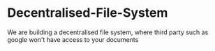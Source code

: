 # Decentralised-File-System
We are building a decentralised file system, where third party such as google won't have access to your documents
